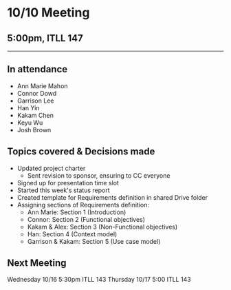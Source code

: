 # 10/10 Meeting
## 5:00pm, ITLL 147
-------------------------
## In attendance
 - Ann Marie Mahon
 - Connor Dowd
 - Garrison Lee
 - Han Yin
 - Kakam Chen
 - Keyu Wu
 - Josh Brown

## Topics covered & Decisions made
 - Updated project charter
    - Sent revision to sponsor, ensuring to CC everyone
 - Signed up for presentation time slot
 - Started this week's status report
 - Created template for Requirements definition in shared Drive folder
 - Assigning sections of Requirements definition:
    - Ann Marie: Section 1 (Introduction)
    - Connor: Section 2 (Functional objectives)
    - Kakam & Alex: Section 3 (Non-Functional objectives)
    - Han: Section 4 (Context model)
    - Garrison & Kakam: Section 5 (Use case model)

## Next Meeting
Wednesday 10/16 5:30pm ITLL 143
Thursday 10/17 5:00 ITLL 143
